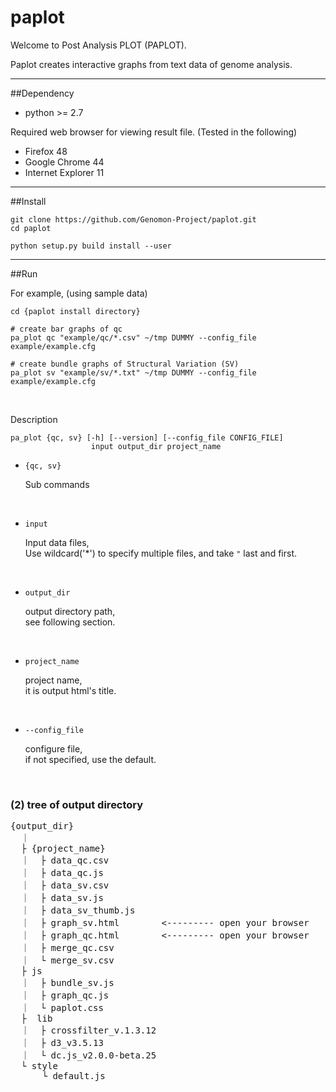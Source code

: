 # paplot

Welcome to Post Analysis PLOT (PAPLOT).

Paplot creates interactive graphs from text data of genome analysis.

-------------------------------------------------------------------------

##Dependency

 - python >= 2.7

Required web browser for viewing result file.
(Tested in the following)

 - Firefox 48
 - Google Chrome 44
 - Internet Explorer 11
-------------------------------------------------------------------------

##Install

```
git clone https://github.com/Genomon-Project/paplot.git
cd paplot

python setup.py build install --user
```

-------------------------------------------------------------------------

##Run

For example, (using sample data)

```
cd {paplot install directory}

# create bar graphs of qc
pa_plot qc "example/qc/*.csv" ~/tmp DUMMY --config_file example/example.cfg

# create bundle graphs of Structural Variation (SV)
pa_plot sv "example/sv/*.txt" ~/tmp DUMMY --config_file example/example.cfg
```

<br>

Description 

```
pa_plot {qc, sv} [-h] [--version] [--config_file CONFIG_FILE]
                  input output_dir project_name

```

 - `{qc, sv}`
 
    Sub commands

<br>

 - `input`

    Input data files,<br>
    Use wildcard('*') to specify multiple files, and take `"` last and first.

<br>

 - `output_dir`

    output directory path,<br>
    see following section.

<br>

 - `project_name`
 
   project name,<br>
   it is output html's title.
    
<br>

 - `--config_file` 

    configure file,<br>
    if not specified, use the default.
    
<br>

### (2) tree of output directory

<pre>
{output_dir}
  ｜
  ├ {project_name}
  ｜  ├ data_qc.csv
  ｜  ├ data_qc.js
  ｜  ├ data_sv.csv
  ｜  ├ data_sv.js
  ｜  ├ data_sv_thumb.js
  ｜  ├ graph_sv.html        <--------- open your browser
  ｜  ├ graph_qc.html        <--------- open your browser
  ｜  ├ merge_qc.csv
  ｜  └ merge_sv.csv
  ├ js
  ｜  ├ bundle_sv.js
  ｜  ├ graph_qc.js
  ｜  └ paplot.css
  ├  lib
  ｜  ├ crossfilter_v.1.3.12
  ｜  ├ d3_v3.5.13
  ｜  └ dc.js_v2.0.0-beta.25
  └ style
      └ default.js

</pre>
